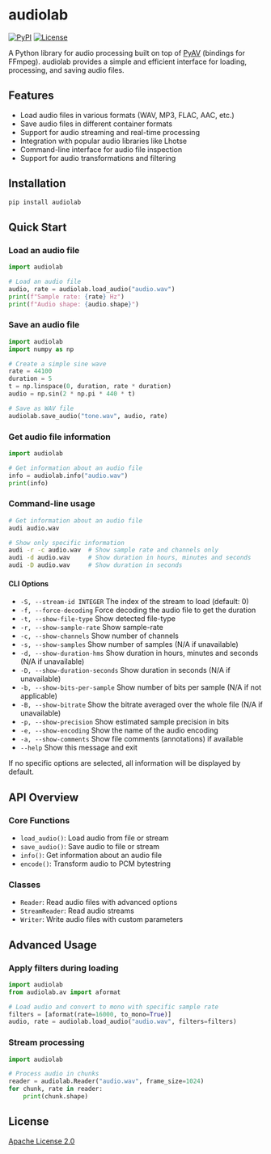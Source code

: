 # audiolab

[![PyPI](https://img.shields.io/pypi/v/audiolab)](https://pypi.org/project/audiolab/)
[![License](https://img.shields.io/github/license/pengzhendong/audiolab)](LICENSE)

A Python library for audio processing built on top of [PyAV](https://github.com/PyAV-Org/PyAV) (bindings for FFmpeg). audiolab provides a simple and efficient interface for loading, processing, and saving audio files.

## Features

- Load audio files in various formats (WAV, MP3, FLAC, AAC, etc.)
- Save audio files in different container formats
- Support for audio streaming and real-time processing
- Integration with popular audio libraries like Lhotse
- Command-line interface for audio file inspection
- Support for audio transformations and filtering

## Installation

```bash
pip install audiolab
```

## Quick Start

### Load an audio file

```python
import audiolab

# Load an audio file
audio, rate = audiolab.load_audio("audio.wav")
print(f"Sample rate: {rate} Hz")
print(f"Audio shape: {audio.shape}")
```

### Save an audio file

```python
import audiolab
import numpy as np

# Create a simple sine wave
rate = 44100
duration = 5
t = np.linspace(0, duration, rate * duration)
audio = np.sin(2 * np.pi * 440 * t)

# Save as WAV file
audiolab.save_audio("tone.wav", audio, rate)
```

### Get audio file information

```python
import audiolab

# Get information about an audio file
info = audiolab.info("audio.wav")
print(info)
```

### Command-line usage

```bash
# Get information about an audio file
audi audio.wav

# Show only specific information
audi -r -c audio.wav  # Show sample rate and channels only
audi -d audio.wav     # Show duration in hours, minutes and seconds
audi -D audio.wav     # Show duration in seconds
```

#### CLI Options

- `-S, --stream-id INTEGER`        The index of the stream to load (default: 0)
- `-f, --force-decoding`           Force decoding the audio file to get the duration
- `-t, --show-file-type`           Show detected file-type
- `-r, --show-sample-rate`         Show sample-rate
- `-c, --show-channels`            Show number of channels
- `-s, --show-samples`             Show number of samples (N/A if unavailable)
- `-d, --show-duration-hms`        Show duration in hours, minutes and seconds (N/A if unavailable)
- `-D, --show-duration-seconds`    Show duration in seconds (N/A if unavailable)
- `-b, --show-bits-per-sample`     Show number of bits per sample (N/A if not applicable)
- `-B, --show-bitrate`             Show the bitrate averaged over the whole file (N/A if unavailable)
- `-p, --show-precision`           Show estimated sample precision in bits
- `-e, --show-encoding`            Show the name of the audio encoding
- `-a, --show-comments`            Show file comments (annotations) if available
- `--help`                         Show this message and exit

If no specific options are selected, all information will be displayed by default.

## API Overview

### Core Functions

- `load_audio()`: Load audio from file or stream
- `save_audio()`: Save audio to file or stream
- `info()`: Get information about an audio file
- `encode()`: Transform audio to PCM bytestring

### Classes

- `Reader`: Read audio files with advanced options
- `StreamReader`: Read audio streams
- `Writer`: Write audio files with custom parameters

## Advanced Usage

### Apply filters during loading

```python
import audiolab
from audiolab.av import aformat

# Load audio and convert to mono with specific sample rate
filters = [aformat(rate=16000, to_mono=True)]
audio, rate = audiolab.load_audio("audio.wav", filters=filters)
```

### Stream processing

```python
import audiolab

# Process audio in chunks
reader = audiolab.Reader("audio.wav", frame_size=1024)
for chunk, rate in reader:
    print(chunk.shape)
```

## License

[Apache License 2.0](LICENSE)
